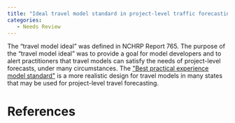 ```yaml
---
title: "Ideal travel model standard in project-level traffic forecasting"
categories:
   - Needs Review
---
```


The “travel model ideal” was defined in NCHRP Report 765. The purpose of the “travel model ideal” was to provide a goal for model developers and to alert practitioners that travel models can satisfy the needs of project-level forecasts, under many circumstances. The ["Best practical experience model standard"](Best_practical_experience_model_standard_in_project-level_traffic_forecasting) is a more realistic design for travel models in many states that may be used for project-level travel forecasting.

References
==========

